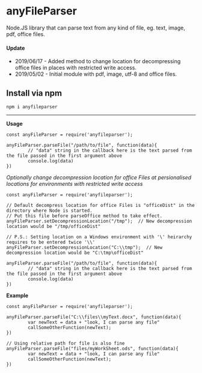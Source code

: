 # anyFileParser
Node.JS library that can parse text from any kind of file, eg. text, image, pdf, office files.


#### Update
* 2019/06/17 - Added method to change location for decompressing office files in places with restricted write access.
* 2019/05/02 - Initial module with pdf, image, utf-8 and office files.



## Install via npm


```
npm i anyfileparser
```

----------

**Usage**
```
const anyFileParser = require('anyfileparser');

anyFileParser.parseFile("/path/to/file", function(data){
        // "data" string in the callback here is the text parsed from the file passed in the first argument above
        console.log(data)
})

```

*Optionally change decompression location for office Files at persionalised locations for environments with restricted write access*

```
const anyFileParser = require('anyfileparser');

// Default decompress location for office Files is "officeDist" in the directory where Node is started. 
// Put this file before parseOffice method to take effect.
anyFileParser.setDecompressionLocation("/tmp");  // New decompression location would be "/tmp/officeDist"

// P.S.: Setting location on a Windows environment with '\' heirarchy requires to be entered twice '\\'
anyFileParser.setDecompressionLocation("C:\\tmp");  // New decompression location would be "C:\tmp\officeDist"

anyFileParser.parseFile("/path/to/file", function(data){
        // "data" string in the callback here is the text parsed from the file passed in the first argument above
        console.log(data)
})

```


**Example**
```
const anyFileParser = require('anyfileparser');

anyFileParser.parseFile("C:\\files\\myText.docx", function(data){
        var newText = data + "look, I can parse any file"
        callSomeOtherFunction(newText);
})

// Using relative path for file is also fine
anyFileParser.parseFile("files/myWorkSheet.ods", function(data){
        var newText = data + "look, I can parse any file"
        callSomeOtherFunction(newText);
})
```

